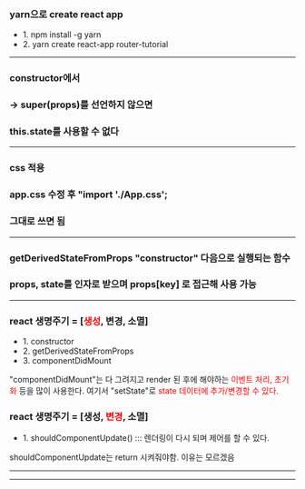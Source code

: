 ### yarn으로 create react app
<ul>
    <li>1. npm install -g yarn</li>
    <li>2. yarn create react-app router-tutorial</li>
</ul>


<hr/>

### constructor에서 
### -> super(props)를 선언하지 않으면 
### this.state를 사용할 수 없다

<hr/>

### css 적용
### app.css 수정 후 "import './App.css';
### 그대로 쓰면 됨

<hr/>

### getDerivedStateFromProps "constructor" 다음으로 실행되는 함수
### props, state를 인자로 받으며 props[key] 로 접근해 사용 가능

<hr/>
    <h3>react 생명주기 = [<span style="color:red">생성</span>, 변경, 소멸]</h3>
    <ul>
        <li>1. constructor</li>
        <li>2. getDerivedStateFromProps</li>
        <li>3. componentDidMount</li>
    </ul>
    <p>
        "componentDidMount"는 다 그려지고 render 된 후에 해야하는
        <span style="color:red;">이벤트 처리, 초기화</span> 등을 많이 사용한다.
        여기서 "setState"로 <span style="color:red;">state 데이터에 추가/변경할 수 있다.</span>
    </p>
    <h3>react 생명주기 = [생성, <span style="color:red">변경</span>, 소멸]</h3>
    <ul>
        <li>1. shouldComponentUpdate() ::: 렌더링이 다시 되며 제어를 할 수 있다.</li>
    </ul>
    <p>
        shouldComponentUpdate는 
        return 시켜줘야함. 이유는 모르겠음
    </p>
    

<hr/>



<hr/>
